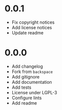 # 0.0.1

* Fix copyright notices
* Add license notices
* Update readme

# 0.0.0

* Add changelog
* Fork from `backspace`
* Add gitignore
* Add documentation
* Add tests
* License under LGPL-3
* Configure lints
* Add readme
